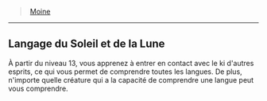 ﻿---
!Generic
Id: monk_hd.md#langage-du-soleil-et-de-la-lune
ParentLink: monk_hd.md#moine
Name: Langage du Soleil et de la Lune
ParentName: Moine
NameLevel: 2
Attributes: {}
---
> [Moine](hd_monk.md)

---

## Langage du Soleil et de la Lune

À partir du niveau 13, vous apprenez à entrer en contact avec le ki d'autres esprits, ce qui vous permet de comprendre toutes les langues. De plus, n'importe quelle créature qui a la capacité de comprendre une langue peut vous comprendre.

